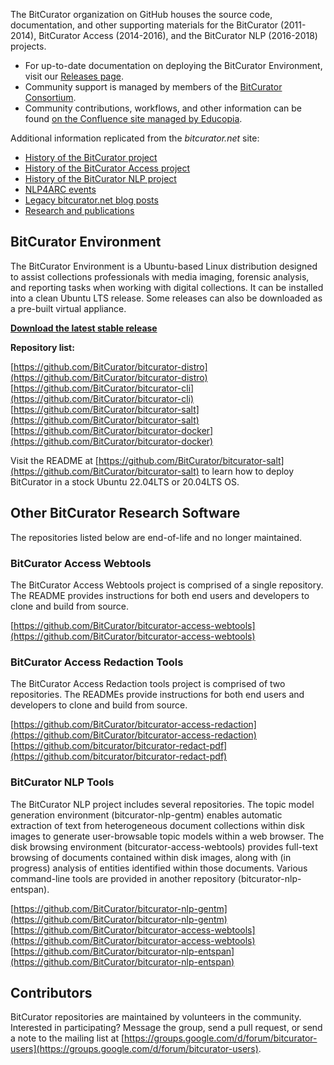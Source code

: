 The BitCurator organization on GitHub houses the source code, documentation, and other supporting materials for the BitCurator (2011-2014), BitCurator Access (2014-2016), and the BitCurator NLP (2016-2018) projects.

* For up-to-date documentation on deploying the BitCurator Environment, visit our [Releases page](https://github.com/BitCurator/bitcurator-distro/wiki/Releases). 
* Community support is managed by members of the [BitCurator Consortium](https://www.bitcuratorconsortium.org/). 
* Community contributions, workflows, and other information can be found [on the Confluence site managed by Educopia](https://confluence.educopia.org/display/BC). 

Additional information replicated from the *bitcurator.net* site:

* [History of the BitCurator project](https://bitcurator.github.io/bitcurator-project)
* [History of the BitCurator Access project](https://bitcurator.github.io/bitcurator-access-project)
* [History of the BitCurator NLP project](https://bitcurator.github.io/bitcurator-nlp-project)
* [NLP4ARC events](https://bitcurator.github.io/nlp4arc)
* [Legacy bitcurator.net blog posts](https://bitcurator.github.io/legacy-blog-posts)
* [Research and publications](https://bitcurator.github.io/research)

## BitCurator Environment

The BitCurator Environment is a Ubuntu-based Linux distribution designed to assist collections professionals with media imaging, forensic analysis, and reporting tasks when working with digital collections. It can be installed into a clean Ubuntu LTS release. Some releases can also be downloaded as a pre-built virtual appliance.

**[Download the latest stable release](https://github.com/BitCurator/bitcurator-distro/wiki/Releases)**

**Repository list:**

[https://github.com/BitCurator/bitcurator-distro](https://github.com/BitCurator/bitcurator-distro)  
[https://github.com/BitCurator/bitcurator-cli](https://github.com/BitCurator/bitcurator-cli)  
[https://github.com/BitCurator/bitcurator-salt](https://github.com/BitCurator/bitcurator-salt)  
[https://github.com/BitCurator/bitcurator-docker](https://github.com/BitCurator/bitcurator-docker)  

Visit the README at [https://github.com/BitCurator/bitcurator-salt](https://github.com/BitCurator/bitcurator-salt) to learn how to deploy BitCurator in a stock Ubuntu 22.04LTS or 20.04LTS OS.

## Other BitCurator Research Software

The repositories listed below are end-of-life and no longer maintained.

### BitCurator Access Webtools

The BitCurator Access Webtools project is comprised of a single repository. The README provides instructions for both end users and developers to clone and build from source.

[https://github.com/BitCurator/bitcurator-access-webtools](https://github.com/BitCurator/bitcurator-access-webtools)  

### BitCurator Access Redaction Tools

The BitCurator Access Redaction tools project is comprised of two repositories. The READMEs provide instructions for both end users and developers to clone and build from source.

[https://github.com/BitCurator/bitcurator-access-redaction](https://github.com/BitCurator/bitcurator-access-redaction)  
[https://github.com/bitcurator/bitcurator-redact-pdf](https://github.com/bitcurator/bitcurator-redact-pdf)  

### BitCurator NLP Tools

The BitCurator NLP project includes several repositories. The topic model generation environment (bitcurator-nlp-gentm) enables automatic extraction of text from heterogeneous document collections within disk images to generate user-browsable topic models within a web browser. The disk browsing environment (bitcurator-access-webtools) provides full-text browsing of documents contained within disk images, along with (in progress) analysis of entities identified within those documents. Various command-line tools are provided in another repository (bitcurator-nlp-entspan).

[https://github.com/BitCurator/bitcurator-nlp-gentm](https://github.com/BitCurator/bitcurator-nlp-gentm)
[https://github.com/BitCurator/bitcurator-access-webtools](https://github.com/BitCurator/bitcurator-access-webtools)
[https://github.com/BitCurator/bitcurator-nlp-entspan](https://github.com/BitCurator/bitcurator-nlp-entspan)

## Contributors

BitCurator repositories are maintained by volunteers in the community. Interested in participating? Message the group, send a pull request, or send a note to the mailing list at [https://groups.google.com/d/forum/bitcurator-users](https://groups.google.com/d/forum/bitcurator-users).
